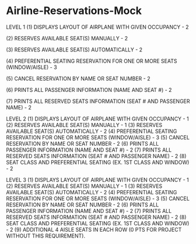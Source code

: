 # Airline-Reservations-Mock
LEVEL 1
(1) DISPLAYS LAYOUT OF AIRPLANE WITH GIVEN OCCUPANCY - 2

(2) RESERVES AVAILABLE SEAT(S) MANUALLY - 2

(3) RESERVES AVAILABLE SEAT(S) AUTOMATICALLY - 2

(4) PREFERENTIAL SEATING RESERVATION FOR ONE OR MORE SEATS (WINDOW/AISLE) - 3

(5) CANCEL RESERVATION BY NAME OR SEAT NUMBER - 2

(6) PRINTS ALL PASSENGER INFORMATION (NAME AND SEAT #) - 2

(7) PRINTS ALL RESERVED SEATS INFORMATION (SEAT # AND PASSENGER NAME) - 2
 
 
LEVEL 2
(1) DISPLAYS LAYOUT OF AIRPLANE WITH GIVEN OCCUPANCY - 1
(2) RESERVES AVAILABLE SEAT(S) MANUALLY - 1
(3) RESERVES AVAILABLE SEAT(S) AUTOMATICALLY - 2
(4) PREFERENTIAL SEATING RESERVATION FOR ONE OR MORE SEATS (WINDOW/AISLE) - 3
(5) CANCEL RESERVATION BY NAME OR SEAT NUMBER - 2
(6) PRINTS ALL PASSENGER INFORMATION (NAME AND SEAT #) - 2
(7) PRINTS ALL RESERVED SEATS INFORMATION (SEAT # AND PASSENGER NAME) - 2
(8) SEAT CLASS AND PREFERENTIAL SEATING (EX. 1ST CLASS AND WINDOW) - 2
 
 
LEVEL 3
(1) DISPLAYS LAYOUT OF AIRPLANE WITH GIVEN OCCUPANCY - 1
(2) RESERVES AVAILABLE SEAT(S) MANUALLY - 1
(3) RESERVES AVAILABLE SEAT(S) AUTOMATICALLY - 2
(4) PREFERENTIAL SEATING RESERVATION FOR ONE OR MORE SEATS (WINDOW/AISLE) - 3
(5) CANCEL RESERVATION BY NAME OR SEAT NUMBER - 2
(6) PRINTS ALL PASSENGER INFORMATION (NAME AND SEAT #) - 2
(7) PRINTS ALL RESERVED SEATS INFORMATION (SEAT # AND PASSENGER NAME) - 2
(8) SEAT CLASS AND PREFERENTIAL SEATING (EX. 1ST CLASS AND WINDOW) - 2
(9) ADDITIONAL 4 AISLE SEATS IN EACH ROW (0 PTS  FOR PROJECT WITHOUT THIS REQUIREMENT).
